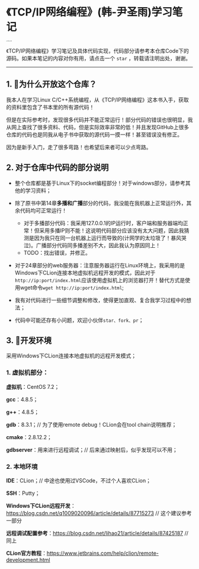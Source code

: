 # 《TCP/IP网络编程》(韩-尹圣雨)学习笔记

<img src="https://cdn.jsdelivr.net/gh/hewei-nju/PictureBed@main/img/notes.svg" alt="notes" style="zoom:15%;" /><img src="https://cdn.jsdelivr.net/gh/hewei-nju/PictureBed@main/img/code.svg" alt="code" style="zoom:15%;" />

《TCP/IP网络编程》学习笔记及具体代码实现，代码部分请参考本仓库Code下的源码。如果本笔记的内容对你有用，请点击一个 `star` ，转载请注明出处，谢谢。

----

## 1. :beginner:为什么开放这个仓库？

我本人在学习Linux C/C++系统编程，从《TCP/IP网络编程》这本书入手，获取的资料里包含了书本里的所有源代码！

但是在实际参考时，发现很多代码并不能正常运行！部分代码的错误也很明显，我从网上查找了很多资料、代码，但是实际效率非常的低！并且发现GitHub上很多仓库的代码也是同我从电子书中获取的源代码一摸一样！甚至错误没有修正。

因为是新手入门，走了很多弯路！也希望后来者可以少点弯路。

## 2. 对于仓库中代码的部分说明

* 整个仓库都是基于Linux下的socket编程部分！对于windows部分，请参考其他的学习资料；

* 除了原书中第14章**多播和广播**部分的代码，我没能在我机器上正常运行外，其余代码均可正常运行！
    * 对于多播部分代码：我采用127.0.0.1的IP运行时，客户端和服务器端均正常！但采用多播IP则不能！这说明代码部分应该没有太大问题，因此我猜测是因为我只在同一台机器上运行而导致的(计网学的太垃圾了！暴风哭泣)。广播部分代码同多播差别不大，因此我认为原因同上！
    * TODO：找出错误，并修正。
* 对于24章部分的web服务器：注意服务器运行在Linux环境上，我采用的是Windows下CLion连接本地虚拟机远程开发的模式，因此对于`http://ip:port/index.html`应该使用虚拟机上的浏览器打开！替代方式是使用wget命令`wget http://ip:port/index.html`;
* 我有对代码进行一些细节调整和修改，使得更加直观、复合我学习过程中的想法；
* 代码中可能还存有小问题，欢迎小伙伴`star、fork、pr`；

## 3. :currency_exchange:开发环境

采用Windows下CLion连接本地虚拟机的远程开发模式；

### 1. 虚拟机部分：

**虚拟机**：CentOS 7.2；

**gcc**：4.8.5；

**g++**：4.8.5；

**gdb**：8.3.1；// 为了使用remote debug！CLion会在tool chain说明推荐；

**cmake**：2.8.12.2；

**gdbserver**：用来进行远程调试；// 后来通过映射后，似乎发现可以不用；

### 2. 本地环境

**IDE**：CLion；// 中途也使用过VSCode，不过个人喜欢CLion；

**SSH**：Putty；

**Windows下CLion远程开发**：https://blog.csdn.net/q1009020096/article/details/87715273 // 这个建议参考一部分

**远程调试配置参考**：https://blog.csdn.net/lihao21/article/details/87425187 // 同上

**CLion官方教程**：https://www.jetbrains.com/help/clion/remote-development.html

